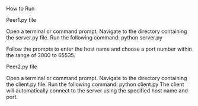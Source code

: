 How to Run

Peer1.py file

Open a terminal or command prompt.
Navigate to the directory containing the server.py file.
Run the following command:
    python server.py

Follow the prompts to enter the host name and choose a port number within the range of 3000 to 65535.



Peer2.py file

Open a terminal or command prompt.
Navigate to the directory containing the client.py file.
Run the following command:
    python client.py
The client will automatically connect to the server using the specified host name and port.